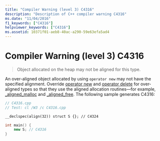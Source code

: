 ```yaml
---
title: "Compiler Warning (level 3) C4316"
description: "Description of C++ compiler warning C4316"
ms.date: "11/04/2016"
f1_keywords: ["C4316"]
helpviewer_keywords: ["C4316"]
ms.assetid: 10371f01-aeb8-40ac-a290-59e63efa5ad4
---
```

# Compiler Warning (level 3) C4316

> Object allocated on the heap may not be aligned for this type.

An over-aligned object allocated by using `operator new` may not have the specified alignment. Override [operator new](../../c-runtime-library/new-operator-crt.md) and [operator delete](../../c-runtime-library/delete-operator-crt.md) for over-aligned types so that they use the aligned allocation routines—for example, [_aligned_malloc](../../c-runtime-library/reference/aligned-malloc.md) and [_aligned_free](../../c-runtime-library/reference/aligned-free.md). The following sample generates C4316:

```cpp
// C4316.cpp
// Test: cl /W3 /c C4316.cpp

__declspec(align(32)) struct S {}; // C4324

int main() {
    new S; // C4316
}
```
